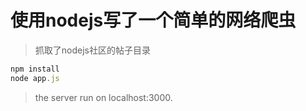 # 使用nodejs写了一个简单的网络爬虫

> 抓取了nodejs社区的帖子目录

```js
npm install
node app.js
```

> the server run on localhost:3000.
